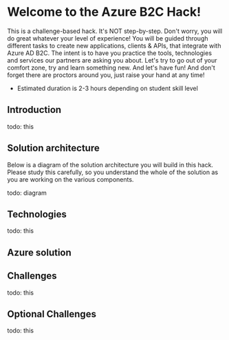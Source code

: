 # Welcome to the Azure B2C Hack!

This is a challenge-based hack. It's NOT step-by-step. Don't worry, you will do great whatever your level of experience! You will be guided through different tasks to create new applications, clients &amp; APIs, that integrate with Azure AD B2C. The intent is to have you practice the tools, technologies and services our partners are asking you about. Let's try to go out of your comfort zone, try and learn something new. And let's have fun!
And don't forget there are proctors around you, just raise your hand at any time!

- Estimated duration is 2-3 hours depending on student skill level

## **Introduction**

todo: this

## **Solution architecture**

Below is a diagram of the solution architecture you will build in this hack. Please study this carefully, so you understand the whole of the solution as you are working on the various components.

todo: diagram

## Technologies

todo: this

## Azure solution

## Challenges

todo: this

## Optional Challenges

todo: this
